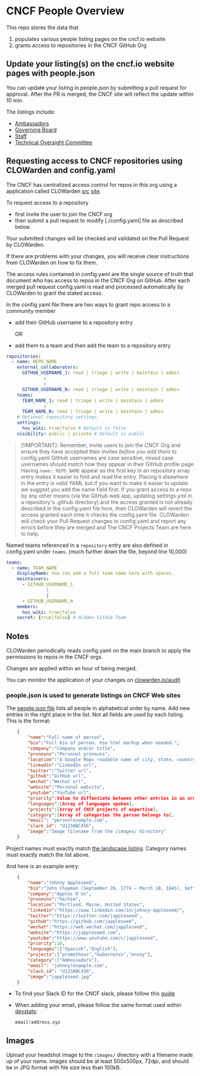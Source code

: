 # CNCF People Overview

This repo stores the data that

1. populates various people listing pages on the cncf.io website
2. grants access to repositories in the CNCF GitHub Org

## Update your listing(s) on the cncf.io website pages with people.json

You can update your listing in people.json by submitting a pull request for approval. After the PR is merged, the CNCF site will reflect the update within 10 min.

The listings include:

- [Ambassadors](https://www.cncf.io/people/ambassadors/)
- [Governing Board](https://www.cncf.io/people/governing-board/)
- [Staff](https://www.cncf.io/people/staff/)
- [Technical Oversight Committee](https://www.cncf.io/people/technical-oversight-committee/)

## Requesting access to CNCF repositories using CLOWarden and config.yaml

The CNCF has centralized access control for repos in this org using a application called CLOWarden [src](https://github.com/cncf/clowarden) [site](https://clowarden.io/audit/).

To request access to a repository

- first invite the user to join the CNCF org
- then submit a pull request to modify [./config.yaml] file as described below

Your submitted changes will be checked and validated on the Pull Request by CLOWarden.

If there are problems with your changes, you will receive clear instructions from CLOWarden on how to fix them.

The access rules contained in config.yaml are the single source of truth that document who has access to repos in the CNCF Org on GitHub.
After each merged pull request config.yaml is read and processed automatically by CLOWarden to grant the stated access.

In the config.yaml file there are two ways to grant repo access to a community member

- add their GitHub username to a repository entry
  
  OR

- add them to a team and then add the team to a repository entry

```yaml
repositories:
  - name: REPO_NAME
    external_collaborators:
      GITHUB_USERNAME_1: read | triage | write | maintain | admin
              :
              :
      GITHUB_USERNAME_N: read | triage | write | maintain | admin
    teams:
      TEAM_NAME_1: read | triage | write | maintain | admin
              :
      TEAM_NAME_N: read | triage | write | maintain | admin
    # Optional repository settings
    settings:
      has_wiki: true|false # Default is false
    visibility: public | private # Default is public
```

> [!IMPORTANT]:
> Remember, invite users to join the CNCF Org and ensure they have accepted their invites *before you add them* to config.yaml
> GitHub usernames are case sensitive, mixed case usernames *should match* how they appear in their GitHub profile page
> Having ```name: REPO_NAME``` appear as the first key in an repository array entry makes it easier to find and read the entry. Placing it elsewhere in the entry is valid YAML but if you want to make it easier to update we suggest you add the name field first.
> If you grant access to a repo by any other means (via the GitHub web app, updating settings.yml in a repository's .github directory) and the access granted is not already described in the config.yaml file here, then CLOWarden will revert the access granted each time it checks the config.yaml file.
> CLOWarden will check your Pull Request changes to config.yaml and report any errors before they are merged and 
> The CNCF Projects Team are here to help.

Named teams referenced in a ```repository``` entry are also defined in config.yaml under ```teams```. (much further down the file, beyond line 10,000)

```yaml
teams:
  - name: TEAM_NAME
    displayName: You can add a full team name here with spaces.
    maintainers:
      - GITHUB_USERNAME_1
               |
               |
      - GITHUB_USERNAME_N
    members:
      has_wiki: true|false
    secret: {true|false} # Hidden GitHub Team
```

## Notes

CLOWarden periodically reads config.yaml on the main branch to apply the permissions to repos in the CNCF orgs.

Changes are applied within an hour of being merged.

You can monitor the application of your changes on [clowarden.io/audit](https://clowarden.io/audit/?page=1)

### people.json is used to generate listings on CNCF Web sites

The [people.json file](https://github.com/cncf/people/blob/main/people.json) lists all people in alphabetical order by name.  Add new entries in the right place in the list.  Not all fields are used by each listing.  This is the format:

```json
    {
        "name":"Full name of person",
        "bio":"Full bio of person. Use html markup when needed.",
        "company":"Company and/or title",
        "pronouns":"Personal pronouns",
        "location":"A Google Maps readable name of city, state, country",
        "linkedin":"LinkedIn url",
        "twitter":"Twitter url",
        "github":"GitHub url",
        "wechat":"Wechat url",
        "website":"Personal website",
        "youtube":"YouTube url",
        "priority":Value to diffentiate between other entries in an ordered list; omit this entry in most cases,
        "languages":[Array of languages spoken],
        "projects":[Array of CNCF projects of expertise],
        "category":[Array of categories the person belongs to],
        "email": "person!example.com",
        "slack_id": "U123ABC456",
        "image":"Image filename from the /images/ directory"
    }
```

Project names must exactly match [the landscape listing](https://landscape.cncf.io/card-mode?project=hosted).  Category names must exactly match the list above.

And here is an example entry:

```json
    {
        "name":"Johnny Appleseed",
        "bio":"John Chapman (September 26, 1774 – March 18, 1845), better known as Johnny Appleseed, was an American pioneer nurseryman who introduced apple trees to large parts of <a href='https://en.wikipedia.org/wiki/Pennsylvania'>Pennsylvania</a>, Ohio, Indiana, Illinois and Ontario, as well as the northern counties of present-day West Virginia.",
        "company":"Apples R Us",
        "pronouns":"he/him",
        "location":"Portland, Maine, United States",
        "linkedin":"https://www.linkedin.com/in/johnny-appleseed/",
        "twitter":"https://twitter.com/jappleseed",
        "github":"https://github.com/jappleseed",
        "wechat":"https://web.wechat.com/jappleseed",
        "website":"https://jappleseed.com",
        "youtube":"https://www.youtube.com/c/jappleseed",
        "priority":10,
        "languages":["Spanish","English"],
        "projects":["prometheus","kubernetes","envoy"],
        "category":["Ambassadors"],
        "email": "johnny!example.com",
        "slack_id": "U123ABC456",
        "image":"jappleseed.jpg"
    }
```

- To find your Slack ID for the CNCF slack, please follow this [guide](https://slack.com/intl/en-ie/help/articles/221769328-Locate-your-Slack-URL-or-ID)
- When adding your email, please follow the same format used within [devstats](https://github.com/cncf/devstats):

  ```shell
  email!address.xyz
  ```

## Images

Upload your headshot image to the `/images/` directory with a filename made up of your name.  Images should be at least 500x500px, 72dpi, and should be in JPG format with file size less than 100kB.
